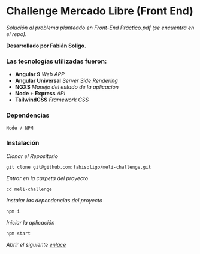 # Challenge Mercado Libre (Front End)

_Solución al problema planteado en Front-End Práctico.pdf (se encuentra en el repo)._

**Desarrollado por Fabián Soligo.**



### Las tecnologías utilizadas fueron:
* **Angular 9** *Web APP*
* **Angular Universal** *Server Side Rendering*
* **NGXS** *Manejo del estado de la aplicaciòn*
* **Node +  Express**  *API*
* **TailwindCSS** *Framework CSS*


### Dependencias

```
Node / NPM
```

### Instalación

_Clonar el Repositorio_
```
git clone git@github.com:fabisoligo/meli-challenge.git
```

_Entrar en la carpeta del proyecto_
```
cd meli-challenge
```

_Instalar las dependencias del proyecto_
```
npm i
```


_Iniciar la aplicación_
```
npm start
```


_Abrir el siguiente [enlace](http://localhost:4040)_